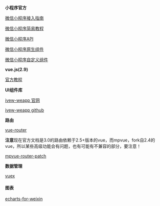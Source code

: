 **小程序官方**

[微信小程序接入指南](https://developers.weixin.qq.com/miniprogram/introduction/index.html?t=18120512)

[微信小程序简易教程](https://developers.weixin.qq.com/miniprogram/dev/)

[微信小程序API](https://developers.weixin.qq.com/miniprogram/dev/api/)

[微信小程序原生组件](https://developers.weixin.qq.com/miniprogram/dev/component/)

[微信小程序自定义组件](https://developers.weixin.qq.com/miniprogram/dev/framework/custom-component/)



**vue.js(2.9)**

[官方教程](https://cn.vuejs.org/v2/guide/)



**UI组件库**

[ivew-weapp 官网](https://weapp.iviewui.com/)

[ivew-weapp github](https://github.com/TalkingData/iview-weapp)



**路由**

[vue-router](https://router.vuejs.org/zh/)

**注意**现在官方文档是3.0的路由依赖于2.5+版本的vue，而mpvue，fork自2.4的vue，所以某些高级功能会有问题，也有可能有不兼容的部分，要注意！

[mpvue-router-patch](https://github.com/F-loat/mpvue-router-patch)



**数据管理**

[vuex](https://vuex.vuejs.org/zh/guide/)



#### 图表

[echarts-for-weixin](https://github.com/ecomfe/echarts-for-weixin)

